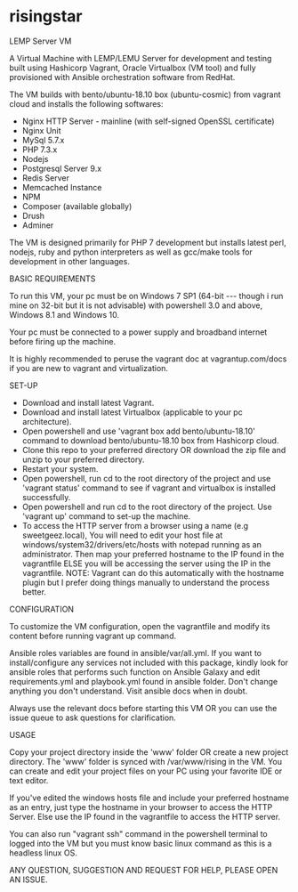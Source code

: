 # risingstar
LEMP Server VM

A Virtual Machine with LEMP/LEMU Server for development and testing built using Hashicorp Vagrant, Oracle Virtualbox (VM tool) and fully provisioned with Ansible orchestration software from RedHat.

The VM builds with bento/ubuntu-18.10 box (ubuntu-cosmic) from vagrant cloud and installs the following softwares:

- Nginx HTTP Server - mainline (with self-signed OpenSSL certificate)
- Nginx Unit
- MySql 5.7.x
- PHP 7.3.x
- Nodejs
- Postgresql Server 9.x
- Redis Server 
- Memcached Instance
- NPM
- Composer (available globally)
- Drush
- Adminer


The VM is designed primarily for PHP 7 development but installs latest perl, nodejs, ruby and python interpreters as well as gcc/make tools for development in other languages.



BASIC REQUIREMENTS

To run this VM, your pc must be on Windows 7 SP1 (64-bit --- though i run mine on 32-bit but it is not advisable) with powershell 3.0 and above, Windows 8.1 and Windows 10.

Your pc must be connected to a power supply and broadband internet before firing up the machine.

It is highly recommended to peruse the vagrant doc at vagrantup.com/docs if you are new to vagrant and virtualization.



SET-UP

- Download and install latest Vagrant.
- Download and install latest Virtualbox (applicable to your pc architecture).
- Open powershell and use 'vagrant box add bento/ubuntu-18.10' command to download bento/ubuntu-18.10 box from Hashicorp cloud.
- Clone this repo to your preferred directory OR download the zip file and unzip to your preferred directory.
- Restart your system.
- Open powershell, run cd to the root directory of the project and use 'vagrant status' command to see if vagrant and virtualbox is installed successfully.
- Open powershell and run cd to the root directory of the project. Use 'vagrant up' command to set-up the machine.
- To access the HTTP server from a browser using a name (e.g sweetgeez.local), You will need to edit your host file at windows/system32/drivers/etc/hosts with notepad running as an administrator. Then map your preferred hostname to the IP found in the vagrantfile ELSE you will be accessing the server using the IP in the vagrantfile. NOTE: Vagrant can do this automatically with the hostname plugin but I prefer doing things manually to understand the process better.




CONFIGURATION

To customize the VM configuration, open the vagrantfile and modify its content before running vagrant up command.

Ansible roles variables are found in ansible/var/all.yml. If you want to install/configure any services not included with this package, kindly look for ansible roles that performs such function on Ansible Galaxy and edit requirements.yml and playbook.yml found in ansible folder. Don't change anything you don't understand. Visit ansible docs when in doubt.

Always use the relevant docs before starting this VM OR you can use the issue queue to ask questions for clarification.




USAGE

Copy your project directory inside the 'www' folder OR create a new project directory. The 'www' folder is synced with /var/www/rising in the VM. You can create and edit your project files on your PC using your favorite IDE or text editor.

If you've edited the windows hosts file and include your preferred hostname as an entry, just type the hostname in your browser to access the HTTP Server. Else use the IP found in the vagrantfile to access the HTTP server.

You can also run "vagrant ssh" command in the powershell terminal to logged into the VM but you must know basic linux command as this is a headless linux OS.

ANY QUESTION, SUGGESTION AND REQUEST FOR HELP, PLEASE OPEN AN ISSUE.
